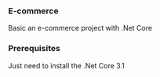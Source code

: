 <h3>E-commerce</h3>

Basic an e-commerce project with .Net Core

<h3>Prerequisites</h3>

Just need to install the .Net Core 3.1
